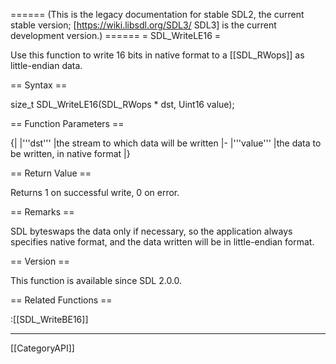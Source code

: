 ====== (This is the legacy documentation for stable SDL2, the current stable version; [https://wiki.libsdl.org/SDL3/ SDL3] is the current development version.) ======
= SDL_WriteLE16 =

Use this function to write 16 bits in native format to a [[SDL_RWops]] as little-endian data.

== Syntax ==

<syntaxhighlight lang='c'>
size_t SDL_WriteLE16(SDL_RWops * dst, Uint16 value);
</syntaxhighlight>

== Function Parameters ==

{|
|'''dst'''
|the stream to which data will be written
|-
|'''value'''
|the data to be written, in native format
|}

== Return Value ==

Returns 1 on successful write, 0 on error.

== Remarks ==

SDL byteswaps the data only if necessary, so the application always
specifies native format, and the data written will be in little-endian
format.

== Version ==

This function is available since SDL 2.0.0.

== Related Functions ==

:[[SDL_WriteBE16]]

----
[[CategoryAPI]]


